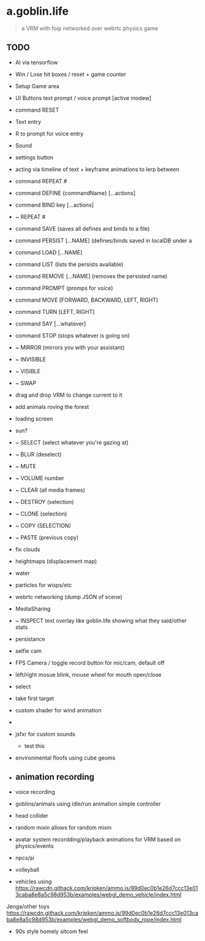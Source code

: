 # a.goblin.life

 > a VRM with foip networked over webrtc physics game

## TODO
 - AI via tensorflow
 - Win / Lose hit boxes / reset + game counter
 - Setup Game area
 - UI Buttons text prompt / voice prompt [active modew]
 - command RESET
 - Text entry
 - R to prompt for voice entry
 - Sound
 - settings button
 - acting via timeline of text + keyframe animations to lerp between
 - command REPEAT #
 - command DEFINE {commandName} [...actions] 
 - command BIND key [...actions] 
 - ~ REPEAT #
 - command SAVE (saves all defines and binds to a file)
 - command PERSIST [...NAME] (defines/binds saved in localDB under a
 - command LOAD [...NAME]
 - command LIST (lists the persists available)
 - command REMOVE [...NAME] (removes the persisted name)
 - command PROMPT (promps for voice)
 - command MOVE [FORWARD, BACKWARD, LEFT, RIGHT]
 - command TURN [LEFT, RIGHT]
 - command SAY [...whatever] 
 - command STOP (stops whatever is going on)
 - ~ MIRROR (mirrors you with your assistant)
 - ~ INVISIBLE
 - ~ VISIBLE
 - ~ SWAP
- drag and drop VRM to change current to it
- add animals roving the forest
- loading screen
- sun?
- ~ SELECT (select whatever you're gazing at)
- ~ BLUR (deselect)
- ~ MUTE
- ~ VOLUME number
- ~ CLEAR (all media frames)
- ~ DESTROY (selection)
- ~ CLONE (selection)
- ~ COPY (SELECTION)
- ~ PASTE (previous copy)
- fix clouds
- heightmaps (displacement map)
- water
- particles for wisps/etc
- webrtc networking (dump JSON of scene)
- MediaSharing
- ~ INSPECT text overlay like goblin.life showing what they said/other stats
- persistance
- selfie cam


- FPS Camera / toggle record button for mic/cam, default off
- left/right mosue blink, mouse wheel for mouth open/close

- select
 - take first target
- custom shader for wind animation
 - 
- jsfxr for custom sounds
    - test this
- environmental floofs using cube geoms
- animation recording
    - 
- voice recording
- goblins/animals using idle/run animation simple controller
- head collider

- random mixin
allows for random mixin

- avatar system
recordding/playback animations for VRM based on physics/events

- npcs/ai

- volleyball

- vehicles using https://rawcdn.githack.com/kripken/ammo.js/99d0ec0b1e26d7ccc13e013caba8e8a5c98d953b/examples/webgl_demo_vehicle/index.html

Jenga/other toys 
https://rawcdn.githack.com/kripken/ammo.js/99d0ec0b1e26d7ccc13e013caba8e8a5c98d953b/examples/webgl_demo_softbody_rope/index.html

- 90s style homely sitcom feel